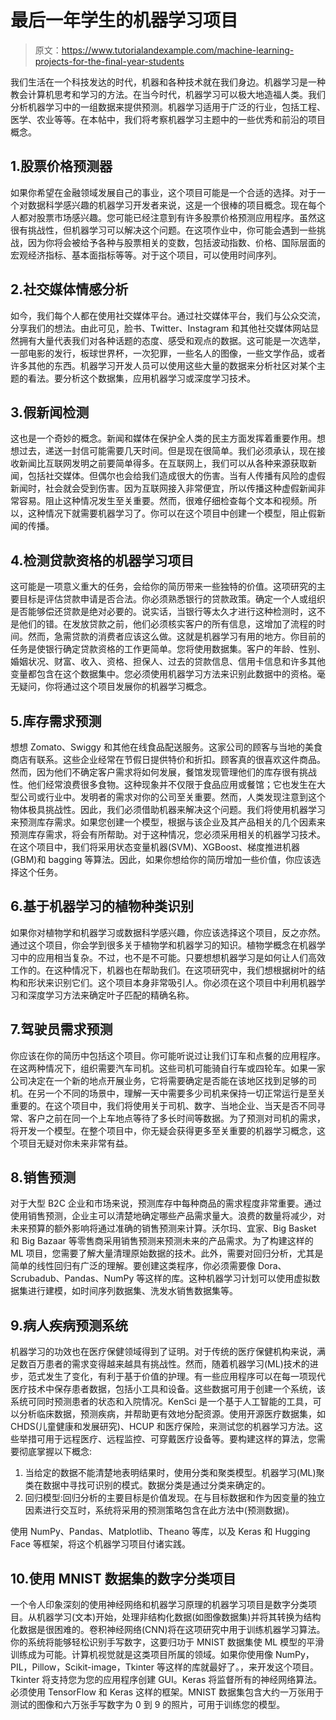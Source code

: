 # 最后一年学生的机器学习项目

> 原文：<https://www.tutorialandexample.com/machine-learning-projects-for-the-final-year-students>

我们生活在一个科技发达的时代，机器和各种技术就在我们身边。机器学习是一种教会计算机思考和学习的方法。在当今时代，机器学习可以极大地造福人类。我们分析机器学习中的一组数据来提供预测。机器学习适用于广泛的行业，包括工程、医学、农业等等。在本帖中，我们将考察机器学习主题中的一些优秀和前沿的项目概念。

## 1.股票价格预测器

如果你希望在金融领域发展自己的事业，这个项目可能是一个合适的选择。对于一个对数据科学感兴趣的机器学习开发者来说，这是一个很棒的项目概念。现在每个人都对股票市场感兴趣。您可能已经注意到有许多股票价格预测应用程序。虽然这很有挑战性，但机器学习可以解决这个问题。在这项作业中，你可能会遇到一些挑战，因为你将会被给予各种与股票相关的变数，包括波动指数、价格、国际层面的宏观经济指标、基本面指标等等。对于这个项目，可以使用时间序列。

## 2.社交媒体情感分析

如今，我们每个人都在使用社交媒体平台。通过社交媒体平台，我们与公众交流，分享我们的想法。由此可见，脸书、Twitter、Instagram 和其他社交媒体网站显然拥有大量代表我们对各种话题的态度、感受和观点的数据。这可能是一次选举，一部电影的发行，板球世界杯，一次犯罪，一些名人的图像，一些文学作品，或者许多其他的东西。机器学习开发人员可以使用这些大量的数据来分析社区对某个主题的看法。要分析这个数据集，应用机器学习或深度学习技术。

## 3.假新闻检测

这也是一个奇妙的概念。新闻和媒体在保护全人类的民主方面发挥着重要作用。想想过去，递送一封信可能需要几天时间。但是现在很简单。我们必须承认，现在接收新闻比互联网发明之前要简单得多。在互联网上，我们可以从各种来源获取新闻，包括社交媒体。但偶尔也会给我们造成很大的伤害。当有人传播有风险的虚假新闻时，社会就会受到伤害。因为互联网接入非常便宜，所以传播这种虚假新闻非常容易。阻止这种情况发生至关重要。然而，很难仔细检查每个文本和视频。所以，这种情况下就需要机器学习了。你可以在这个项目中创建一个模型，阻止假新闻的传播。

## 4.检测贷款资格的机器学习项目

这可能是一项意义重大的任务，会给你的简历带来一些独特的价值。这项研究的主要目标是评估贷款申请是否合法。你必须熟悉银行的贷款政策。确定一个人或组织是否能够偿还贷款是绝对必要的。说实话，当银行等太久才进行这种检测时，这不是他们的错。在发放贷款之前，他们必须核实客户的所有信息，这增加了流程的时间。然而，急需贷款的消费者应该这么做。这就是机器学习有用的地方。你目前的任务是使银行确定贷款资格的工作更简单。您将使用数据集。客户的年龄、性别、婚姻状况、财富、收入、资格、担保人、过去的贷款信息、信用卡信息和许多其他变量都包含在这个数据集中。您必须使用机器学习方法来识别此数据中的资格。毫无疑问，你将通过这个项目发展你的机器学习概念。

## 5.库存需求预测

想想 Zomato、Swiggy 和其他在线食品配送服务。这家公司的顾客与当地的美食商店有联系。这些企业经常在节假日提供特价和折扣。顾客真的很喜欢这件商品。然而，因为他们不确定客户需求将如何发展，餐馆发现管理他们的库存很有挑战性。他们经常浪费很多食物。这种现象并不仅限于食品应用或餐馆；它也发生在大型公司或行业中。发明者的需求对你的公司至关重要。然而，人类发现注意到这个物体极具挑战性。因此，我们必须借助机器来解决这个问题。我们将使用机器学习来预测库存需求。如果您创建一个模型，根据与该企业及其产品相关的几个因素来预测库存需求，将会有所帮助。对于这种情况，您必须采用相关的机器学习技术。在这个项目中，我们将采用状态变量机器(SVM)、XGBoost、梯度推进机器(GBM)和 bagging 等算法。因此，如果你想给你的简历增加一些价值，你应该选择这个任务。

## 6.基于机器学习的植物种类识别

如果你对植物学和机器学习或数据科学感兴趣，你应该选择这个项目，反之亦然。通过这个项目，你会学到很多关于植物学和机器学习的知识。植物学概念在机器学习中的应用相当复杂。不过，也不是不可能。只要想想机器学习是如何让人们高效工作的。在这种情况下，机器也在帮助我们。在这项研究中，我们想根据树叶的结构和形状来识别它们。这个项目本身非常吸引人。你必须在这个项目中利用机器学习和深度学习方法来确定叶子匹配的精确名称。

## 7.驾驶员需求预测

你应该在你的简历中包括这个项目。你可能听说过让我们订车和点餐的应用程序。在这两种情况下，组织需要汽车司机。这些司机可能骑自行车或四轮车。如果一家公司决定在一个新的地点开展业务，它将需要确定是否能在该地区找到足够的司机。在另一个不同的场景中，理解一天中需要多少司机来保持一切正常运行是至关重要的。在这个项目中，我们将使用关于司机、数字、当地企业、当天是否不同寻常、客户之前在同一个上车地点等待了多长时间等数据。为了预测对司机的需求，将开发一个模型。在整个项目中，你无疑会获得更多至关重要的机器学习概念，这个项目无疑对你未来非常有益。

## 8.销售预测

对于大型 B2C 企业和市场来说，预测库存中每种商品的需求程度非常重要。通过使用销售预测，企业主可以清楚地确定哪些产品需求量大。浪费的数量将减少，对未来预算的额外影响将通过准确的销售预测来计算。沃尔玛、宜家、Big Basket 和 Big Bazaar 等零售商采用销售预测来预测未来的产品需求。为了构建这样的 ML 项目，您需要了解大量清理原始数据的技术。此外，需要对回归分析，尤其是简单的线性回归有广泛的理解。要创建这类程序，你必须需要像 Dora、Scrubadub、Pandas、NumPy 等这样的库。这种机器学习计划可以使用虚拟数据集进行建模，如时间序列数据集、洗发水销售数据集等。

## 9.病人疾病预测系统

机器学习的功效也在医疗保健领域得到了证明。对于传统的医疗保健机构来说，满足数百万患者的需求变得越来越具有挑战性。然而，随着机器学习(ML)技术的进步，范式发生了变化，有利于基于价值的护理。有一些应用程序可以在每一项现代医疗技术中保存患者数据，包括小工具和设备。这些数据可用于创建一个系统，该系统可同时预测患者的状态和入院情况。KenSci 是一个基于人工智能的工具，可以分析临床数据，预测疾病，并帮助更有效地分配资源。使用开源医疗数据集，如 CHDS(儿童健康和发展研究)、HCUP 和医疗保险，来测试您的机器学习方法。这些举措可用于远程医疗、远程监控、可穿戴医疗设备等。要构建这样的算法，您需要彻底掌握以下概念:

1.  当给定的数据不能清楚地表明结果时，使用分类和聚类模型。机器学习(ML)聚类在数据中寻找可识别的模式。数据分类是通过分类来确定的。
2.  回归模型:回归分析的主要目标是价值发现。在与目标数据和作为因变量的独立因素进行交互时，系统将采用的预测策略包含在此方法中(预测数据)。

使用 NumPy、Pandas、Matplotlib、Theano 等库，以及 Keras 和 Hugging Face 等框架，将这个机器学习项目付诸实践。

## 10.使用 MNIST 数据集的数字分类项目

一个令人印象深刻的使用神经网络和机器学习原理的机器学习项目是数字分类项目。从机器学习(文本)开始，处理非结构化数据(如图像数据集)并将其转换为结构化数据是很困难的。卷积神经网络(CNN)将在这项研究中用于训练机器学习算法。你的系统将能够轻松识别手写数字，这要归功于 MNIST 数据集使 ML 模型的平滑训练成为可能。计算机视觉就是这类项目所属的领域。如果你使用像 NumPy，PIL，Pillow，Scikit-image，Tkinter 等这样的库就最好了。，来开发这个项目。Tkinter 将支持您为您的应用程序创建 GUI。Keras 将监督所有的神经网络算法。必须使用 TensorFlow 和 Keras 这样的框架。MNIST 数据集包含大约一万张用于测试的图像和六万张手写数字为 0 到 9 的照片，可用于训练您的模型。